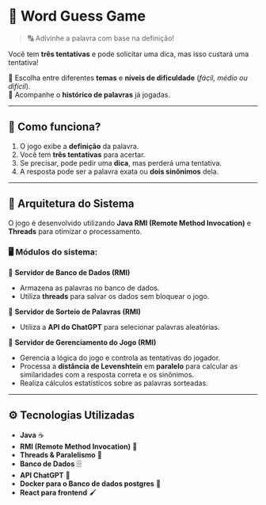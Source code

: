 # 🎯 Word Guess Game  

> 🔠 Adivinhe a palavra com base na definição!  

Você tem **três tentativas** e pode solicitar uma dica, mas isso custará uma tentativa!  

🔹 Escolha entre diferentes **temas** e **níveis de dificuldade** (*fácil, médio ou difícil*).  
🔹 Acompanhe o **histórico de palavras** já jogadas.  

---

## 🚀 Como funciona?  

1. O jogo exibe a **definição** da palavra.  
2. Você tem **três tentativas** para acertar.  
3. Se precisar, pode pedir uma **dica**, mas perderá uma tentativa.  
4. A resposta pode ser a palavra exata ou **dois sinônimos** dela.  


---

## 🔌 Arquitetura do Sistema  

O jogo é desenvolvido utilizando **Java RMI (Remote Method Invocation)** e **Threads** para otimizar o processamento.  

### 🖥️ Módulos do sistema:  

🔸 **Servidor de Banco de Dados (RMI)**  
   - Armazena as palavras no banco de dados.  
   - Utiliza **threads** para salvar os dados sem bloquear o jogo.  

🔸 **Servidor de Sorteio de Palavras (RMI)**  
   - Utiliza a **API do ChatGPT** para selecionar palavras aleatórias.  

🔸 **Servidor de Gerenciamento do Jogo (RMI)**  
   - Gerencia a lógica do jogo e controla as tentativas do jogador.  
   - Processa a **distância de Levenshtein** em **paralelo** para calcular as similaridades com a resposta correta e os sinônimos.  
   - Realiza cálculos estatísticos sobre as palavras sorteadas.

---

## ⚙️ Tecnologias Utilizadas  

- **Java** ☕  
- **RMI (Remote Method Invocation)** 🔗  
- **Threads & Paralelismo** 🚀  
- **Banco de Dados** 🗄️  
- **API ChatGPT** 🧠  
- **Docker para o Banco de dados postgres** 🐘
- **React para frontend** 🖌️


